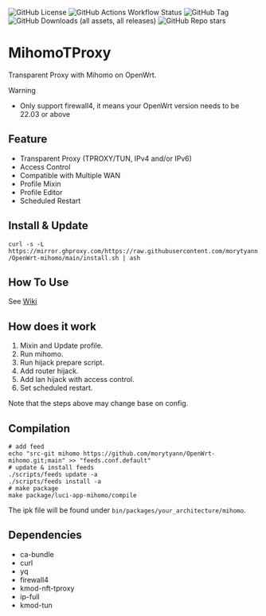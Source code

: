 ![GitHub License](https://img.shields.io/github/license/morytyann/OpenWrt-mihomo?style=for-the-badge) ![GitHub Actions Workflow Status](https://img.shields.io/github/actions/workflow/status/morytyann/OpenWrt-mihomo/release.yaml?style=for-the-badge&label=release) ![GitHub Tag](https://img.shields.io/github/v/tag/morytyann/OpenWrt-mihomo?style=for-the-badge) ![GitHub Downloads (all assets, all releases)](https://img.shields.io/github/downloads/morytyann/OpenWrt-mihomo/total?style=for-the-badge) ![GitHub Repo stars](https://img.shields.io/github/stars/morytyann/OpenWrt-mihomo?style=for-the-badge)

# MihomoTProxy

Transparent Proxy with Mihomo on OpenWrt.

> [!WARNING]
> - Only support firewall4, it means your OpenWrt version needs to be 22.03 or above

## Feature
 - Transparent Proxy (TPROXY/TUN, IPv4 and/or IPv6)
 - Access Control
 - Compatible with Multiple WAN
 - Profile Mixin
 - Profile Editor
 - Scheduled Restart

## Install & Update

`curl -s -L https://mirror.ghproxy.com/https://raw.githubusercontent.com/morytyann/OpenWrt-mihomo/main/install.sh | ash`

## How To Use

See [Wiki](https://github.com/morytyann/OpenWrt-mihomo/wiki)

## How does it work

1. Mixin and Update profile.
2. Run mihomo.
3. Run hijack prepare script.
4. Add router hijack.
5. Add lan hijack with access control.
6. Set scheduled restart.

Note that the steps above may change base on config.

## Compilation

```shell
# add feed
echo "src-git mihomo https://github.com/morytyann/OpenWrt-mihomo.git;main" >> "feeds.conf.default"
# update & install feeds
./scripts/feeds update -a
./scripts/feeds install -a
# make package
make package/luci-app-mihomo/compile
```
The ipk file will be found under `bin/packages/your_architecture/mihomo`.

## Dependencies

- ca-bundle
- curl
- yq
- firewall4
- kmod-nft-tproxy
- ip-full
- kmod-tun


